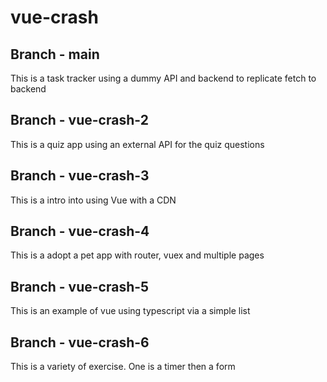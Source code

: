 # vue-crash

## Branch - main
This is a task tracker using a dummy API and backend to replicate fetch to backend

## Branch - vue-crash-2
This is a quiz app using an external API for the quiz questions

## Branch - vue-crash-3
This is a intro into using Vue with a CDN

## Branch - vue-crash-4
This is a adopt a pet app with router, vuex and multiple pages

## Branch - vue-crash-5
This is an example of vue using typescript via a simple list

## Branch - vue-crash-6
This is a variety of exercise. One is a timer then a form
